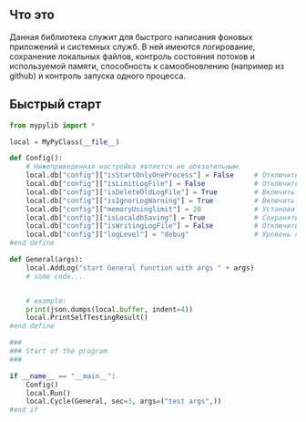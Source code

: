 ## Что это
Данная библиотека служит для быстрого написания фоновых приложений и системных служб.
В ней имеются логирование, сохранение локальных файлов, контроль состояния потоков и используемой памяти, способность к самообновлению (например из github) и контроль запуска одного процесса.

## Быстрый старт
```python
from mypylib import *

local = MyPyClass(__file__)

def Config():
	# Нижеприведенная настройка является не обязательным.
	local.db["config"]["isStartOnlyOneProcess"] = False		# Отключить защиту на запуск единственного процесса. По умолчанию = True
	local.db["config"]["isLimitLogFile"] = False			# Отключить контроль размера файла логирования. По умолчанию = True
	local.db["config"]["isDeleteOldLogFile"] = True			# Включить удаление файла логирования перед запуском. По умолчанию = False
	local.db["config"]["isIgnorLogWarning"] = True			# Включить игнорирование предупреждений. По умолчанию = False
	local.db["config"]["memoryUsinglimit"] = 20				# Установить лимит контроля использования памяти в Мб. По умолчанию = 50
	local.db["config"]["isLocaldbSaving"] = True			# Сохранять локальную БД (local.db) в файл. По умолчанию = False
	local.db["config"]["isWritingLogFile"] = False			# Отключить запсиь логов в файл. По умолчанию = True
	local.db["config"]["logLevel"] = "debug"				# Уровень логирования. По умолчанию = info
#end define

def General(args):
	local.AddLog("start General function with args " + args)
	# some code...


	# example:
	print(json.dumps(local.buffer, indent=4))
	local.PrintSelfTestingResult()
#end define

###
### Start of the program
###

if __name__ == "__main__":
	Config()
	local.Run()
	local.Cycle(General, sec=3, args=("test args",))
#end if
```
